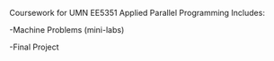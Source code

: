 Coursework for UMN EE5351 Applied Parallel Programming
Includes:

-Machine Problems (mini-labs)

-Final Project

